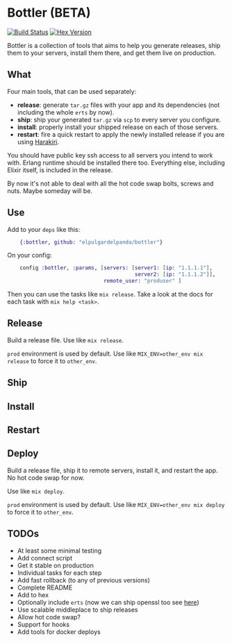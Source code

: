 # Bottler (BETA)

[![Build Status](https://travis-ci.org/elpulgardelpanda/bottler.svg?branch=master)](https://travis-ci.org/elpulgardelpanda/bottler)
[![Hex Version](http://img.shields.io/hexpm/v/bottler.svg?style=flat)](https://hex.pm/packages/bottler)

Bottler is a collection of tools that aims to help you generate releases, ship
them to your servers, install them there, and get them live on production.

## What

Four main tools, that can be used separately:

* __release__: generate `tar.gz` files with your app and its dependencies (not
including the whole `erts` by now).
* __ship__: ship your generated `tar.gz` via `scp` to every server you configure.
* __install__: properly install your shipped release on each of those servers.
* __restart__: fire a quick restart to apply the newly installed release if you
are using [Harakiri](http://github.com/elpulgardelpanda/harakiri).

You should have public key ssh access to all servers you intend to work with.
Erlang runtime should be installed there too. Everything else, including Elixir
itself, is included in the release.

By now it's not able to deal with all the hot code swap bolts, screws and nuts.
Maybe someday will be.

## Use

Add to your `deps` like this:

```elixir
    {:bottler, github: "elpulgardelpanda/bottler"}
```

On your config:

```elixir
    config :bottler, :params, [servers: [server1: [ip: "1.1.1.1"],
                                         server2: [ip: "1.1.1.2"]],
                               remote_user: "produser" ]
```

Then you can use the tasks like `mix release`. Take a look at the
docs for each task with `mix help <task>`.

## Release

Build a release file. Use like `mix release`.

`prod` environment is used by default. Use like
`MIX_ENV=other_env mix release` to force it to `other_env`.

## Ship

## Install

## Restart

## Deploy

Build a release file, ship it to remote servers, install it, and restart
the app. No hot code swap for now.

Use like `mix deploy`.

`prod` environment is used by default. Use like
`MIX_ENV=other_env mix deploy` to force it to `other_env`.

## TODOs

* At least some minimal testing
* Add connect script
* Get it stable on production
* Individual tasks for each step
* Add fast rollback (to any of previous versions)
* Complete README
* Add to hex
* Optionally include `erts` (now we can ship openssl too see [here](http://www.erlang.org/download/otp_src_17.4.readme))
* Use scalable middleplace to ship releases
* Allow hot code swap?
* Support for hooks
* Add tools for docker deploys
